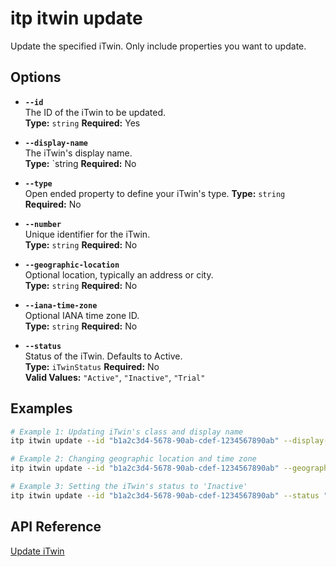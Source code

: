 # itp itwin update

Update the specified iTwin. Only include properties you want to update.

## Options

- **`--id`**  
  The ID of the iTwin to be updated.  
  **Type:** `string` **Required:** Yes

- **`--display-name`**  
  The iTwin's display name.  
  **Type:** `string **Required:** No

- **`--type`**  
  Open ended property to define your iTwin's type.
  **Type:** `string` **Required:** No

- **`--number`**  
  Unique identifier for the iTwin.  
  **Type:** `string` **Required:** No

- **`--geographic-location`**  
  Optional location, typically an address or city.  
  **Type:** `string` **Required:** No

- **`--iana-time-zone`**  
  Optional IANA time zone ID.  
  **Type:** `string` **Required:** No

- **`--status`**  
  Status of the iTwin. Defaults to Active.  
  **Type:** `iTwinStatus` **Required:** No  
  **Valid Values:** `"Active"`, `"Inactive"`, `"Trial"`

## Examples

```bash
# Example 1: Updating iTwin's class and display name
itp itwin update --id "b1a2c3d4-5678-90ab-cdef-1234567890ab" --display-name "Updated Portfolio"

# Example 2: Changing geographic location and time zone
itp itwin update --id "b1a2c3d4-5678-90ab-cdef-1234567890ab" --geographic-location "New York, NY" --iana-time-zone "America/New_York"

# Example 3: Setting the iTwin's status to 'Inactive'
itp itwin update --id "b1a2c3d4-5678-90ab-cdef-1234567890ab" --status "Inactive"
```

## API Reference

[Update iTwin](https://developer.bentley.com/apis/itwins/operations/update-itwin/)
